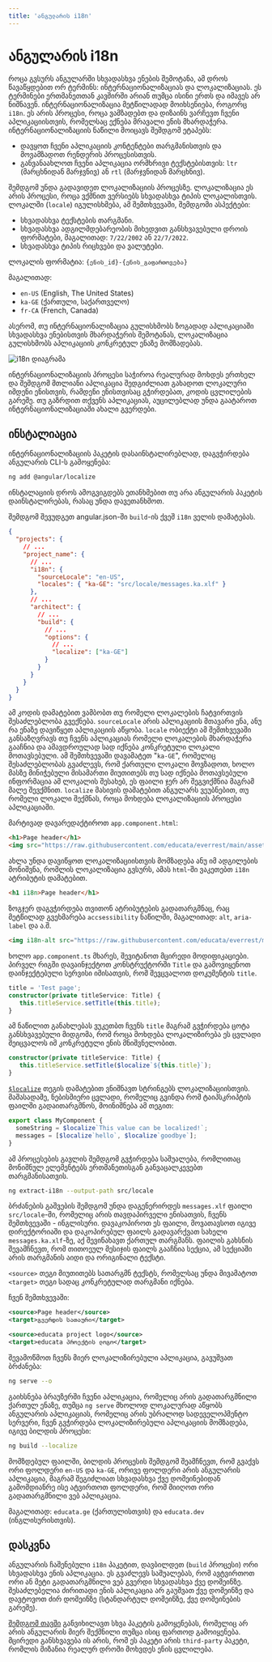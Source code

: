 ```yaml
---
title: 'ანგულარის i18n'
---
```


# ანგულარის i18n

როცა გვსურს ანგულარში სხვადასხვა ენების შემოტანა, ამ დროს წავაწყდებით ორ ტერმინს: ინტერნაციონალიზაციას და ლოკალიზაციას. ეს ტერმინები
ერთმანეთთან კავშირში არიან თუმცა ისინი ერთს და იმავეს არ ნიშნავენ. ინტერნაციონალიზაცია მეტწილადად მოიხსენიება, როგორც `i18n`. ეს არის პროცესი,
როცა ვამზადებთ და დიზაინს ვარჩევთ ჩვენი აპლიკაციისთვის, რომელსაც ექნება მრავალი ენის მხარდაჭერა. ინტერნაციონალიზაციის ნაწილი მოიცავს
შემდგომ ეტაპებს:

- დავყოთ ჩვენი აპლიკაციის კონტენტები თარგმანისთვის და მოვამზადოთ რენდერის პროცესისთვის.
- განვანაახლოთ ჩვენი აპლიკაცია ორმხრივი ტექსტებისთვის: `ltr` (მარცხნიდან მარჯვნივ) ან `rtl` (მარჯვნიდან მარცხნივ).

შემდგომ უნდა გადავიდეთ ლოკალიზაციის პროცესზე. ლოკალიზაცია ეს არის პროცესი, როცა ვქმნით ვერსიებს
სხვადასხვა ტიპის ლოკალისთვის. ლოკალში (`locale`) იგულისხმება, ამ შემთხვევაში, შემდგომი ასპექტები:

- სხვადასხვა ტექსტების თარგმანი.
- სხვადასხვა ადგილმდებარეობის მიხედვით განსხვავებული დროის ფორმატები, მაგალითად: `7/22/2002` ან `22/7/2022`.
- სხვადასხვა ტიპის რიცხვები და ვალუტები.

ლოკალის ფორმატია: `{ენის_id}-{ენის_გაფართოვება}`

მაგალითად:

- `en-US` (English, The United States)
- `ka-GE` (ქართული, საქართველო)
- `fr-CA` (French, Canada)

ასერომ, თუ ინტერნაციონალიზაცია გულისხმობს ზოგადად აპლიკაციაში სხვადასხვა ენებისთვის მხარდაჭერის შემოტანას, ლოკალიზაცია გულისხმობს აპლიკაციის
კონკრეტულ ენაზე მომზადებას.

<img src="./assets/images/i18n.png" alt="i18n დიაგრამა">

ინტერნაციონალიზაციის პროცესი საჭიროა რეალურად მოხდეს ერთხელ და შემდგომ მთლიანი აპლიკაცია შედგიძლიათ გახადოთ ლოკალური იმდენი ენისთვის,
რამდენი ენისთვისაც გჭირდებათ, კოდის ცვლილების გარეშე. თუ გაზრდით თქვენს აპლიკაციას, აუცილებლად უნდა გაატაროთ ინტერნაციონალიზაციაში ახალი გვერდები.

## ინსტალიაცია

ინტერნაციონალიზაციის პაკეტის დასაინსტალირებლად, დაგვჭირდება ანგულარის CLI-ს გამოყენება:

```sh
ng add @angular/localize
```

ინსტალაციის დროს ამოგვიგდებს ეთანხმებით თუ არა ანგულარის პაკეტის დაინსტალირებას, რასაც უნდა დავეთანხმოთ.

შემდგომ შევუდგეთ angular.json-ში `build`-ის ქვეშ `i18n` ველის დამატებას.

```json
{
  "projects": {
    // ...
    "project_name": {
      // ...
      "i18n": {
        "sourceLocale": "en-US",
        "locales": { "ka-GE": "src/locale/messages.ka.xlf" }
      },
      // ...
      "architect": {
        // ...
        "build": {
          // ...
          "options": {
            // ...
            "localize": ["ka-GE"]
          }
        }
      }
    }
  }
}
```

ამ კოდის დამატებით ვამბობთ თუ რომელი ლოკალების ჩატვირთვის შესაძლებლობა გვექნება. `sourceLocale` არის აპლიკაციის მთავარი ენა, ანუ რა ენაზე დავიწყეთ აპლიკაციის აწყობა. `locale` ობიექტი ამ შემთხვევაში განსაზღვრავს თუ ჩვენს აპლიკაციას რომელი ლოკალების მხარდაჭერა გააჩნია და ამავდროულად სად იქნება კონკრეტული ლოკალი მოთავსებული.
ამ შემთხვევაში დავამატეთ "`ka-GE`", რომელიც შესაძლებლობას გვაძლევს, რომ ქართული ლოკალი მოვზადოთ, ხოლო მასზე მინიჭებული მისამართი მიუთითებს თუ სად იქნება
მოთავსებული ინფორმაცია ამ ლოკალის შესახებ, ეს ფაილი ჯერ არ შეგვიქმნია მაგრამ მალე შევქმნით. `localize` მასივის დამატებით ანგულარს ვეუბნებით,
თუ რომელი ლოკალი შექმნას, როცა მოხდება ლოკალიზაციის პროცესი აპლიკაციაში.

მარტივად დავარედაქტიროთ `app.component.html`:

```html
<h1>Page header</h1>
<img src="https://raw.githubusercontent.com/educata/everrest/main/assets/images/educata-bg-white.png" alt="educata project logo" />
```

ახლა უნდა დავიწყოთ ლოკალიზაციისთვის მომზადება ანუ იმ ადგილების მონიშვნა, რომლის ლოკალიზაცია გვსურს, ამას `html`-ში ვაკეთებთ `i18n` ატრიბუტის დამატებით.

```html
<h1 i18n>Page header</h1>
```

ზოგჯერ დაგვჭირდება თვითონ ატრიბუტების გადათარგმნაც, რაც მეტწილად გვეხმარება `accsessibility` ნაწილში, მაგალითად: `alt`, `aria-label` და ა.შ.

```html
<img i18n-alt src="https://raw.githubusercontent.com/educata/everrest/main/assets/images/educata-bg-white.png" alt="educata project logo" />
```

ხოლო `app.component.ts` მხარეს, შევიტანოთ მცირედი მოდიფიკაციები. პირველ რიგში დავაინჯექტოთ კონსტრუქტორში `Title` და გამოვიყენოთ დაინჯექტებული სერვისი იმისათვის,
რომ შევცვალოთ დოკუმენტის `title`.

```ts
title = 'Test page';
constructor(private titleService: Title) {
   this.titleService.setTitle(this.title);
}
```

ამ ნაწილით განახლებას ვუკეთბთ ჩვენს `title` მაგრამ გვჭირდება ცოტა განსხვავებული მიდგომა, რომ როცა მოხდება ლოკალიზირება
ეს ცვლადი შეიცვალოს იმ კონკრეტული ენის მნიშვნელობით.

```ts
constructor(private titleService: Title) {
   this.titleService.setTitle($localize`${this.title}`);
}
```

[`$localize`](https://angular.io/api/localize/init/$localize) თეგის დამატებით ვნიშნავთ სტრინგებს ლოკალიზაციისთვის.
მაშასადამე, ნებისმიერი ცვლადი, რომელიც გვინდა რომ ტაიპსკრიპტის ფაილში გადაითარგმნოს, მოინიშნება ამ თეგით:

```ts
export class MyComponent {
  someString = $localize`This value can be localized!`;
  messages = [$localize`hello`, $localize`goodbye`];
}
```

ამ პროცესების გავლის შემდგომ გვჭირდება საშუალება, რომლითაც მონიშნულ ელემენტებს ერთმანეთისგან განვაცალკევებთ თარგმანისათვის.

```sh
ng extract-i18n --output-path src/locale
```

ბრძანების გაშვების შემდგომ უნდა დაგენერირდეს `messages.xlf` ფაილი `src/locale`-ში, რომელიც არის თავდაპირველი ენისათვის, ჩვენს შემთხვევაში - ინგლისური.
დავაკოპიროთ ეს ფაილი, მოვათავსოთ იგივე დირექტორიაში და დაკოპირებულ ფაილს გადავარქვათ სახელი `messages.ka.xlf`-ზე, აქ შევინახავთ ქართულ თარგმანს.
ფაილის გახსნის შევამჩნევთ, რომ თითოეულ მესიჯის ფაილს გააჩნია სექცია, ამ სექციაში არის თარგმანის აიდი და ორიგინალი ტექსტი.

`<source>` თეგი მიუთითებს სათარგმნ ტექსტს, რომელსაც უნდა მივამატოთ `<target>` თეგი სადაც კონკრეტულად თარგმანი იქნება.

ჩვენ შემთხვევაში:

```xml
<source>Page header</source>
<target>გვერდის სათაური</target>

<source>educata project logo</source>
<target>educata პროექტის ლოგო</target>
```

შევამოწმოთ ჩვენს მიერ ლოკალიზირებული აპლიკაცია, გავუშვათ ბრძანება:

```sh
ng serve --o
```

გაიხსნება ბრაუზერში ჩვენი აპლიკაცია, რომელიც არის გადათარგმნილი ქართულ ენაზე, თუმცა `ng serve` მხოლოდ ლოკალურად აწყობს ანგულარის აპლიკაციას,
რომელიც არის უბრალოდ სადეველოპმენტო სერვერი, ჩვენ გვჭირდება ლოკალიზირებული აპლიკაციის მომზადება, იგივე ბილდის პროცესი:

```sh
ng build --localize
```

მომზდებულ ფაილში, ბილდის პროცესის შემდგომ შეამჩნევთ, რომ გვაქვს ორი ფოლდერი `en-US` და `ka-GE`, ორივე ფოლდერი არის ანგულარის
აპლიკაცია, მაგრამ შეგიძლიათ სხვადასხვა ქვე დომეინებიდან გამომდიანრე ისე ატვირთოთ ფოლდერი, რომ მიიღოთ ორი გადათარგმნილი ვებ აპლიკაცია.

მაგალითად: `educata.ge` (ქართულისთვის) და `educata.dev` (ინგლისურისთვის).

## დასკვნა

ანგულარის ჩაშენებული `i18n` პაკეტით, დავბილდეთ (`build` პროცესი) ორი სხვადასხვა ენის აპლიკაცია. ეს გვაძლევს საშუალებას,
რომ ავტვირთოთ ორი ან მეტი გადათარგმნილი ვებ გვერდი სხვადასხვა ქვე დომეინზე. შესაძლებელია ძირითადი ენის აპლიკაცია
არ გაუშვათ ქვე დომეინზე და დავტოვოთ ძირ დომეინზე (სტანდარტულ დომეინზე, ქვე დომეინების გარეშე).

[შემდგომ თავში](./ngx-translate.html) განვიხილავთ სხვა პაკეტის გამოყენებას, რომელიც არ არის ანგულარის მიერ შექმნილი თუმცა ისიც ფართოდ გამოიყენება.
მცირედი განსხვავება ის არის, რომ ეს პაკეტი არის `third-party` პაკეტი, რომლის მიზანია რეალურ დროში მოხვდეს ენის ცვლილება.

